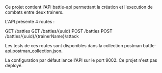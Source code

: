 Ce projet contient l'API battle-api permettant la création et l'execution de combats entre deux trainers.

L'API présente 4 routes :

GET  /battles
GET  /battles/{uuid}
POST /battles
POST /battles/{uuid}/{trainerName}/attack

Les tests de ces routes sont disponibles dans la collection postman battle-api.postman_collection.json.

La configuration par défaut lance l'API sur le port 9002.
Ce projet n'est pas déployé.
